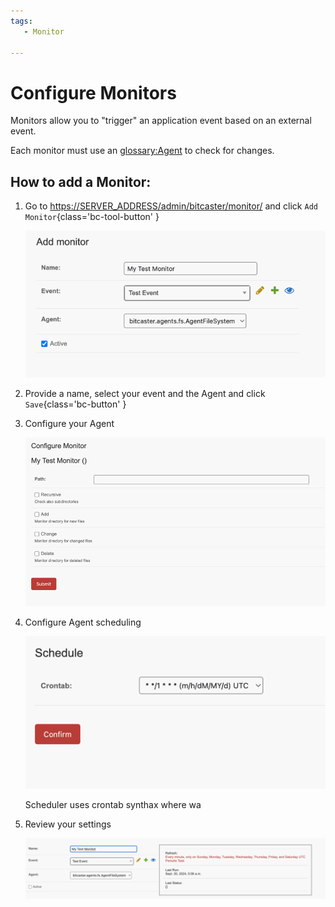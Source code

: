 ```yaml
---
tags:
   - Monitor

---
```

# Configure Monitors

Monitors allow you to "trigger" an application event based on an external event.

Each monitor must use an <glossary:Agent> to check for changes.

## How to add a Monitor:

1. Go to <https://SERVER_ADDRESS/admin/bitcaster/monitor/> and click `Add Monitor`{class='bc-tool-button' }

     ![Image](_screenshots/monitor/1.png)

1. Provide a name, select your event and the Agent and click `Save`{class='bc-button' }

1. Configure your Agent

      ![Image](_screenshots/monitor/2.png)

1. Configure Agent scheduling

     ![Image](_screenshots/monitor/3.png)
   
     Scheduler uses crontab synthax where wa


2. Review your settings

     ![Image](_screenshots/monitor/4.png)
